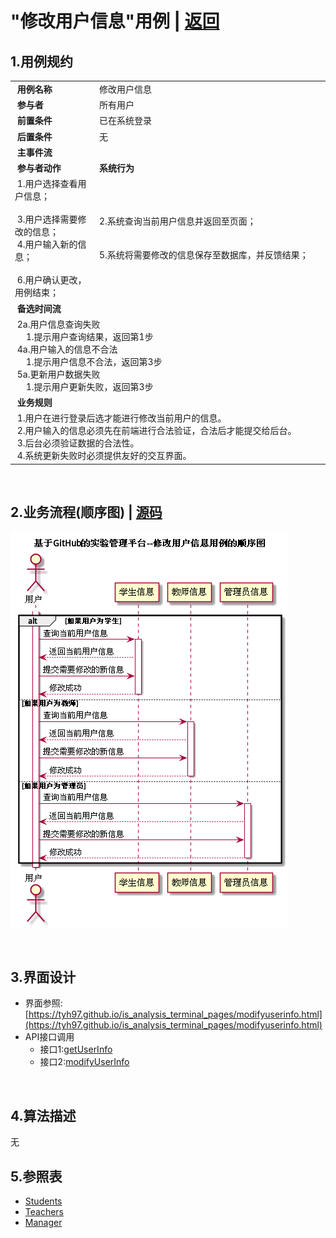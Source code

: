 # "修改用户信息"用例 | [返回](../README.md#6)

## 1.用例规约

<table>
    <tr>
        <td width="150"> <b>&nbsp;用例名称</b></td>
        <td colspan="2" width="700">&nbsp;修改用户信息</td>
    </tr>
    <tr>
        <td width="150"> <b>&nbsp;参与者</b></td>
        <td colspan="2" width="700">&nbsp;所有用户</td>
    </tr>
    <tr>
        <td width="150"> <b>&nbsp;前置条件</b></td>
        <td colspan="2" width="700">&nbsp;已在系统登录</td>
    </tr>
    <tr>
        <td width="150"> <b>&nbsp;后置条件</b></td>
        <td colspan="2" width="700">&nbsp;无</td>
    </tr>
    <tr>
        <td colspan="3" width="200"> <b>&nbsp;主事件流</b></td>
    </tr>
    <tr>
        <td colspan="2" width="180"> <b>&nbsp;参与者动作</b></td>
        <td width="410"> <b>&nbsp;系统行为</b></td>
    </tr>
    <tr>
        <td colspan="2" width="180">
            <span>&nbsp;1.用户选择查看用户信息；</span>
            <br>
            <span>&nbsp;</span>
            <br>
            <span>&nbsp;3.用户选择需要修改的信息；</span>
            <br>
            <span>&nbsp;4.用户输入新的信息；</span>
            <br>
            <span>&nbsp;</span>
            <br>
            <span>&nbsp;6.用户确认更改，用例结束；</span>
        </td>
        <td width="480">
            <span>&nbsp;</span>
            <br>
            <span>&nbsp;2.系统查询当前用户信息并返回至页面；</span>
            <br>
            <span>&nbsp;</span>
            <br>
            <span>&nbsp;</span>
            <br>
            <span>&nbsp;5.系统将需要修改的信息保存至数据库，并反馈结果；</span>
            <br>
            <span>&nbsp;</span>
        </td>
    </tr>
    <tr>
        <td colspan="3" width="200"> <b>&nbsp;备选时间流</b></td>
    </tr>
    <tr>
        <td colspan="3" width="200">
            <span>&nbsp;2a.用户信息查询失败</span>
            <br>
            <span>&nbsp;&emsp;1.提示用户查询结果，返回第1步</span>
            <br>
            <span>&nbsp;4a.用户输入的信息不合法</span>
            <br>
            <span>&nbsp;&emsp;1.提示用户信息不合法，返回第3步</span>
            <br>
            <span>&nbsp;5a.更新用户数据失败</span>
            <br>
            <span>&nbsp;&emsp;1.提示用户更新失败，返回第3步</span>
        </td>
    </tr>
    <tr>
        <td colspan="3" width="200"> <b>&nbsp;业务规则</b></td>
    </tr>
    <tr>
        <td colspan="3" width="200">
            <span>&nbsp;1.用户在进行登录后选才能进行修改当前用户的信息。</span>
            <br>
            <span>&nbsp;2.用户输入的信息必须先在前端进行合法验证，合法后才能提交给后台。</span>
            <br>
            <span>&nbsp;3.后台必须验证数据的合法性。</span>
            <br>
            <span>&nbsp;4.系统更新失败时必须提供友好的交互界面。</span>
        </td>
    </tr>
</table>

<br>

## 2.业务流程(顺序图) | [源码](../puml/ModifyUserInfo.puml)
![img](../picture/ModifyUserInfoSe.png)

<br>

## 3.界面设计
* 界面参照:[https://tyh97.github.io/is_analysis_terminal_pages/modifyuserinfo.html](https://tyh97.github.io/is_analysis_terminal_pages/modifyuserinfo.html)
* API接口调用
    * 接口1:[getUserInfo](../interface/UserInfoInter.md)
    * 接口2:[modifyUserInfo](../interface/ModifyUserInfoInter.md)
    
    
<br>

## 4.算法描述
无

## 5.参照表
* [Students](../Markdown/DataBase.md#students学生表)
* [Teachers](../Markdown/DataBase.md#teachers教师表)
* [Manager](../Markdown/DataBase.md#manager管理员表)